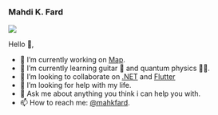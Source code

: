 ### Mahdi K. Fard

![](https://komarev.com/ghpvc/?username=xclud)

Hello 👋,

- 🔭 I’m currently working on [Map](https://pub.dev/packages/map).
- 🌱 I’m currently learning guitar 🎸 and quantum physics 👨‍🔬.
- 👯 I’m looking to collaborate on [.NET](https://github.com/dotnet/runtime) and [Flutter](https://github.com/flutter/flutter)
- 🤔 I’m looking for help with my life.
- 💬 Ask me about anything you think i can help you with.
- 📫 How to reach me: [@mahkfard](https://t.me/mahkfard).
<!--
- 😄 Pronouns: ...
- ⚡ Fun fact: ...
-->

